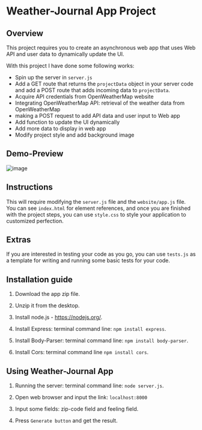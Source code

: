 # Weather-Journal App Project

## Overview
This project requires you to create an asynchronous web app that uses Web API and user data to dynamically update the UI. 

With this project I have done some following works:
- Spin up the server in `server.js`
- Add a GET route that returns the `projectData` object in your server code and add a POST route that adds incoming data to `projectData`.
- Acquire API credentials from OpenWeatherMap website
- Integrating OpenWeatherMap API: retrieval of the weather data from OpenWeatherMap
- making a POST request to add API data and user input to Web app
- Add function to update the UI dynamically
- Add more data to display in web app
- Modify project style and add background image

## Demo-Preview

![image](https://user-images.githubusercontent.com/15206083/201893501-f654925e-a6d2-471a-924d-216d362649ee.png)

## Instructions
This will require modifying the `server.js` file and the `website/app.js` file. You can see `index.html` for element references, and once you are finished with the project steps, you can use `style.css` to style your application to customized perfection.

## Extras
If you are interested in testing your code as you go, you can use `tests.js` as a template for writing and running some basic tests for your code.

## Installation guide
1. Download the app zip file.

2. Unzip it from the desktop.

3. Install node.js - https://nodejs.org/.

4. Install Express: 
terminal command line: `npm install express`.

5. Install Body-Parser: 
terminal command line: `npm install body-parser`.

6. Install Cors: 
terminal command line `npm install cors`.

## Using Weather-Journal App
1. Running the server:
terminal command line: `node server.js`.

2. Open web browser and input the link:
`localhost:8000`

3. Input some fields: zip-code field and feeling field.

4. Press `Generate button` and get the result.
